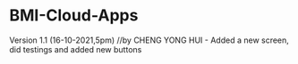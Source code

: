 # BMI-Cloud-Apps
Version 1.1 (16-10-2021,5pm)
//by CHENG YONG HUI - Added a new screen, did testings and added new buttons
